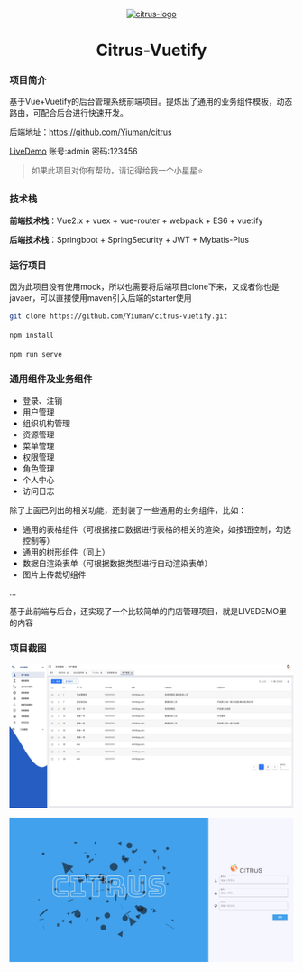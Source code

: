 <p align="center">
  <a href="https://github.com/Yiuman/citrus">
   <img alt="citrus-logo" src="./logo-nbg.png" />
  </a>
</p>

<h1 align="center">Citrus-Vuetify</h1>

### 项目简介
基于Vue+Vuetify的后台管理系统前端项目。提炼出了通用的业务组件模板，动态路由，可配合后台进行快速开发。

后端地址：https://github.com/Yiuman/citrus  

[LiveDemo](http://42.192.95.146/#/login)  账号:admin 密码:123456 

> 如果此项目对你有帮助，请记得给我一个小星星:star:



### 技术栈

**前端技术栈**：Vue2.x + vuex + vue-router + webpack + ES6 + vuetify 

**后端技术栈**：Springboot + SpringSecurity + JWT + Mybatis-Plus



### 运行项目

因为此项目没有使用mock，所以也需要将后端项目clone下来，又或者你也是javaer，可以直接使用maven引入后端的starter使用

```sh
git clone https://github.com/Yiuman/citrus-vuetify.git

npm install

npm run serve
```



### 通用组件及业务组件

- 登录、注销
- 用户管理
- 组织机构管理
- 资源管理
- 菜单管理
- 权限管理
- 角色管理
- 个人中心
- 访问日志

除了上面已列出的相关功能，还封装了一些通用的业务组件，比如：

- 通用的表格组件（可根据接口数据进行表格的相关的渲染，如按钮控制，勾选控制等）
- 通用的树形组件（同上）
- 数据自渲染表单（可根据数据类型进行自动渲染表单）
- 图片上传裁切组件

...

基于此前端与后台，还实现了一个比较简单的门店管理项目，就是LIVEDEMO里的内容



### 项目截图

![home](./doc/home.png)

![home](./doc/login.png)







